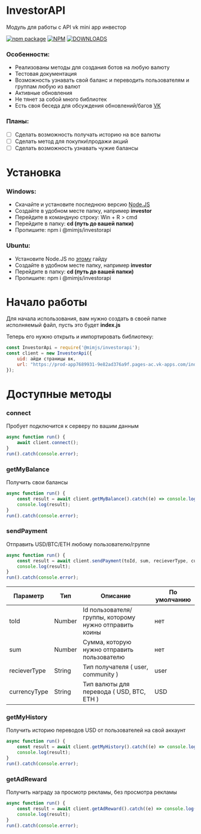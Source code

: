 # InvestorAPI
Модуль для работы с API vk mini app инвестор

[![npm package](https://nodei.co/npm/@mimjs/investorapi.png?downloads=true&downloadRank=true&stars=true)](https://nodei.co/npm/@mimjs/investorapi/)
[![NPM](https://img.shields.io/npm/v/@mimjs/investorapi.svg)](https://www.npmjs.com/package/@mimjs/investorapi)
[![DOWNLOADS](https://img.shields.io/npm/dt/@mimjs/investorapi.svg)](https://www.npmjs.com/package/@mimjs/investorapi)

### Особенности:
* Реализованы методы для создания ботов на любую валюту
* Тестовая документация
* Возможность узнавать свой баланс и переводить пользователям и группам любую из валют
* Активные обновления 
* Не тянет за собой много библиотек
* Есть своя беседа для обсуждения обновлений/багов [VK](https://vk.me/join/EvpEtX9wMMwxeh/0/YMcSMP/ydBaC/7xQX4=)

### Планы:
- [ ] Сделать возможность получать историю на все валюты 
- [ ] Сделать метод для покупки\продажи акций
- [ ] Сделать возможность узнавать чужие балансы

# Установка
### Windows:
* Скачайте и установите последнюю версию [Node.JS](https://nodejs.org/en/download/)
* Создайте в удобном месте папку, например **investor**
* Перейдите в командную строку: Win + R > cmd
* Перейдите в папку: **cd (путь до вашей папки)**
* Пропишите: npm i @mimjs/investorapi

### Ubuntu:
* Установите Node.JS по [этому](https://www.digitalocean.com/community/tutorials/node-js-ubuntu-16-04-ru) гайду
* Создайте в удобном месте папку, например **investor**
* Перейдите в папку: **cd (путь до вашей папки)**
* Пропишите: npm i @mimjs/investorapi

# Начало работы
Для начала использования, вам нужно создать в своей папке исполняемый файл, пусть это будет **index.js**

Теперь его нужно открыть и импортировать библиотеку:
```js
const InvestorApi = require('@mimjs/investorapi');
const client = new InvestorApi({ 
    uid: айди страницы вк, 
    url: "https://prod-app7689931-9e82ad376a9f.pages-ac.vk-apps.com/index.html?vk_access_token_settings=&vk_app_id=7689931&vk_are_notifications_enabled=1&vk_is_app_user=1&vk_is_favorite=1&vk_language=ru&vk_platform=desktop_web&vk_ref=quick_search&vk_ts=***&vk_user_id=***&sign=***"
});
```
# Доступные методы

### connect
Пробует подключится к серверу по вашим данным

```js
async function run() {
    await client.connect();
}
run().catch(console.error);
```

### getMyBalance
Получить свои балансы
```js
async function run() {
    const result = await client.getMyBalance().catch((e) => console.log(e));
    console.log(result);
}
run().catch(console.error);
```

### sendPayment
Отправить USD/BTC/ETH любому пользователю/группе
```js
async function run() {
    const result = await client.sendPayment(toId, sum, recieverType, currencyType).catch((e) => console.log(e));
    console.log(result);
}
run().catch(console.error);
```

|Параметр|Тип|Описание|По умолчанию|
|-|-|-|-|
|toId|Number|Id пользователя/группы, которому нужно отправить коины|нет|
|sum|Number|Сумма, которую нужно отправить пользователю|нет|
|recieverType|String|Тип получателя ( user, community )|user|
|currencyType|String|Тип валюты для перевода ( USD, BTC, ETH )|USD|

### getMyHistory
Получить историю переводов USD от пользователей на свой аккаунт
```js
async function run() {
    const result = await client.getMyHistory().catch((e) => console.log(e));
    console.log(result);
}
run().catch(console.error);
```

### getAdReward
Получить награду за просмотр рекламы, без просмотра рекламы
```js
async function run() {
    const result = await client.getAdReward().catch((e) => console.log(e));
    console.log(result);
}
run().catch(console.error);
```